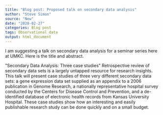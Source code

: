 ```yaml
---
title: "Blog post: Proposed talk on secondary data analysis"
author: "Steve Simon"
source: "New"
date: "2020-02-27"
categories: Blog post
tags: Observational data
output: html_document
---
```


I am suggesting a talk on secondary data analysis for a seminar series here at UMKC. Here is the title and abstract.

<!---More--->

"Secondary Data Analysis: Three case studies" Retrospective review of secondary data sets is a largely untapped resource for research insights. This talk will present case studies of three very different secondary data sets: a gene expression data set supplied as an appendix to a 2006 publication in Genome Research, a nationally representative hospital survey conducted by the Centers for Disease Control and Prevention, and a de-identified database of electronic health records from Kansas University Hospital. These case studies show how an interesting and easily publishable research study can be done quickly and on a small budget.
